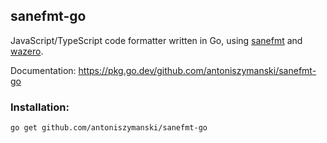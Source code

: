 ## sanefmt-go

JavaScript/TypeScript code formatter written in Go, using [sanefmt](https://github.com/sane-fmt/sane-fmt) and [wazero](https://github.com/tetratelabs/wazero).

Documentation: https://pkg.go.dev/github.com/antoniszymanski/sanefmt-go

### Installation:

```
go get github.com/antoniszymanski/sanefmt-go
```
